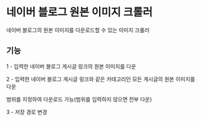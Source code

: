 <h1>네이버 블로그 원본 이미지 크롤러</h1>
<p>네이버 블로그의 원본 이미지를 다운로드할 수 있는 이미지 크롤러</p>
<h2>기능</h2>
<p>1 - 입력한 네이버 블로그 게시글 링크의 원본 이미지를 다운</p>
<p>2 - 입력한 네이버 블로그 게시글 링크와 같은 카테고리인 모든 게시글의 원본 이미지를 다운</p>
<p>  범위를 지정하여 다운로드 가능(범위를 입력하지 않으면 전부 다운)</p>
<p>3 - 저장 경로 변경</p>
